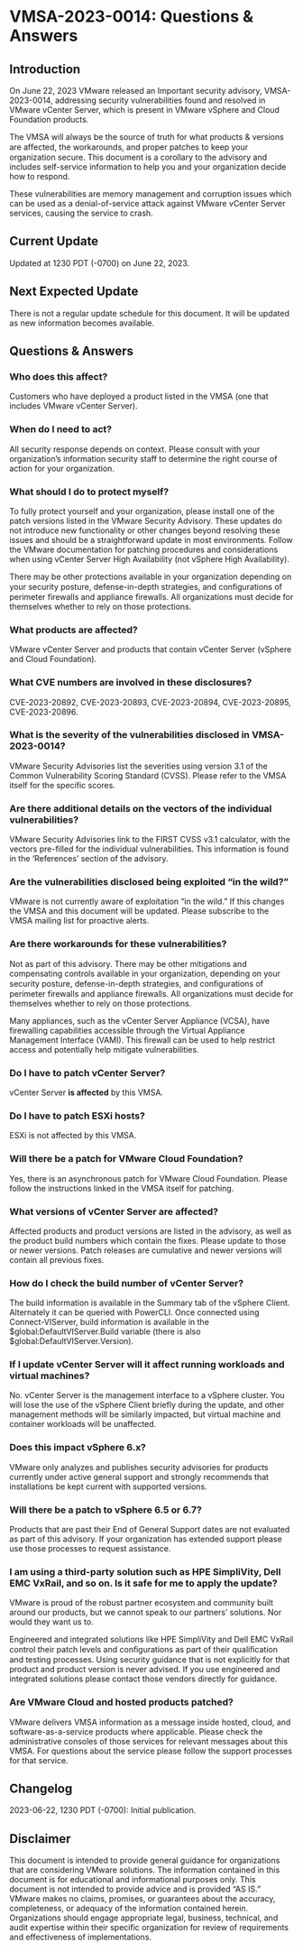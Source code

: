 # VMSA-2023-0014: Questions & Answers
Introduction
------------

On June 22, 2023 VMware released an Important security advisory, VMSA-2023-0014, addressing security vulnerabilities found and resolved in VMware vCenter Server, which is present in VMware vSphere and Cloud Foundation products.

The VMSA will always be the source of truth for what products & versions are aﬀected, the workarounds, and proper patches to keep your organization secure. This document is a corollary to the advisory and includes self-service information to help you and your organization decide how to respond.

These vulnerabilities are memory management and corruption issues which can be used as a denial-of-service attack against VMware vCenter Server services, causing the service to crash.

Current Update
--------------

Updated at 1230 PDT (-0700) on June 22, 2023.

Next Expected Update
--------------------

There is not a regular update schedule for this document. It will be updated as new information becomes available.

Questions & Answers
-------------------

### Who does this affect?

Customers who have deployed a product listed in the VMSA (one that includes VMware vCenter Server).

### When do I need to act?

All security response depends on context. Please consult with your organization’s information security staff to determine the right course of action for your organization.

### What should I do to protect myself?

To fully protect yourself and your organization, please install one of the patch versions listed in the VMware Security Advisory. These updates do not introduce new functionality or other changes beyond resolving these issues and should be a straightforward update in most environments. Follow the VMware documentation for patching procedures and considerations when using vCenter Server High Availability (not vSphere High Availability).

There may be other protections available in your organization depending on your security posture, defense-in-depth strategies, and conﬁgurations of perimeter firewalls and appliance firewalls. All organizations must decide for themselves whether to rely on those protections.

### What products are affected?

VMware vCenter Server and products that contain vCenter Server (vSphere and Cloud Foundation).

### What CVE numbers are involved in these disclosures?

CVE-2023-20892, CVE-2023-20893, CVE-2023-20894, CVE-2023-20895, CVE-2023-20896.

### What is the severity of the vulnerabilities disclosed in VMSA-2023-0014?

VMware Security Advisories list the severities using version 3.1 of the Common Vulnerability Scoring Standard (CVSS). Please refer to the VMSA itself for the specific scores.

### Are there additional details on the vectors of the individual vulnerabilities?

VMware Security Advisories link to the FIRST CVSS v3.1 calculator, with the vectors pre-filled for the individual vulnerabilities. This information is found in the ‘References’ section of the advisory.

### Are the vulnerabilities disclosed being exploited “in the wild?”

VMware is not currently aware of exploitation “in the wild.” If this changes the VMSA and this document will be updated. Please subscribe to the VMSA mailing list for proactive alerts.

### Are there workarounds for these vulnerabilities?

Not as part of this advisory. There may be other mitigations and compensating controls available in your organization, depending on your security posture, defense-in-depth strategies, and conﬁgurations of perimeter firewalls and appliance firewalls. All organizations must decide for themselves whether to rely on those protections.

Many appliances, such as the vCenter Server Appliance (VCSA), have firewalling capabilities accessible through the Virtual Appliance Management Interface (VAMI). This firewall can be used to help restrict access and potentially help mitigate vulnerabilities.

### Do I have to patch vCenter Server?

vCenter Server **is affected** by this VMSA.

### Do I have to patch ESXi hosts?

ESXi is not affected by this VMSA.

### Will there be a patch for VMware Cloud Foundation?

Yes, there is an asynchronous patch for VMware Cloud Foundation. Please follow the instructions linked in the VMSA itself for patching.

### What versions of vCenter Server are affected?

Affected products and product versions are listed in the advisory, as well as the product build numbers which contain the fixes. Please update to those or newer versions. Patch releases are cumulative and newer versions will contain all previous fixes.

### How do I check the build number of vCenter Server?

The build information is available in the Summary tab of the vSphere Client. Alternately it can be queried with PowerCLI. Once connected using Connect-VIServer, build information is available in the $global:DefaultVIServer.Build variable (there is also $global:DefaultVIServer.Version).

### If I update vCenter Server will it affect running workloads and virtual machines?

No. vCenter Server is the management interface to a vSphere cluster. You will lose the use of the vSphere Client briefly during the update, and other management methods will be similarly impacted, but virtual machine and container workloads will be unaffected.

### Does this impact vSphere 6.x?

VMware only analyzes and publishes security advisories for products currently under active general support and strongly recommends that installations be kept current with supported versions.

### Will there be a patch to vSphere 6.5 or 6.7?

Products that are past their End of General Support dates are not evaluated as part of this advisory. If your organization has extended support please use those processes to request assistance.

### I am using a third-party solution such as HPE SimpliVity, Dell EMC VxRail, and so on. Is it safe for me to apply the update?

VMware is proud of the robust partner ecosystem and community built around our products, but we cannot speak to our partners’ solutions. Nor would they want us to.

Engineered and integrated solutions like HPE SimpliVity and Dell EMC VxRail control their patch levels and conﬁgurations as part of their qualiﬁcation and testing processes. Using security guidance that is not explicitly for that product and product version is never advised. If you use engineered and integrated solutions please contact those vendors directly for guidance.

### Are VMware Cloud and hosted products patched?

VMware delivers VMSA information as a message inside hosted, cloud, and software-as-a-service products where applicable. Please check the administrative consoles of those services for relevant messages about this VMSA. For questions about the service please follow the support processes for that service.

Changelog
---------

2023-06-22, 1230 PDT (-0700): Initial publication.

Disclaimer
----------

This document is intended to provide general guidance for organizations that are considering VMware solutions. The information contained in this document is for educational and informational purposes only. This document is not intended to provide advice and is provided “AS IS.”  VMware makes no claims, promises, or guarantees about the accuracy, completeness, or adequacy of the information contained herein. Organizations should engage appropriate legal, business, technical, and audit expertise within their specific organization for review of requirements and effectiveness of implementations.